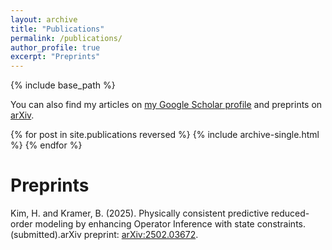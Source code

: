 ```yaml
---
layout: archive
title: "Publications"
permalink: /publications/
author_profile: true
excerpt: "Preprints"
---
```


<!-- {% if author.googlescholar %} -->
<!-- {% endif %} -->

{% include base_path %}

You can also find my articles on [my Google Scholar profile](https://scholar.google.com/citations?user=sdR-LZ4AAAAJ&hl=en) and preprints on [arXiv](https://arxiv.org/search/?query=Hyeonghun+Kim&searchtype=all&abstracts=show&order=-announced_date_first&size=50).

{% for post in site.publications reversed %}
  {% include archive-single.html %}
{% endfor %}

Preprints
======
Kim, H. and Kramer, B. (2025). Physically consistent predictive reduced-order modeling by enhancing Operator Inference with state constraints. (submitted).arXiv preprint: [arXiv:2502.03672](https://arxiv.org/abs/2502.03672).
